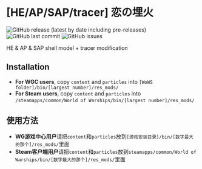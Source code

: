 ﻿# [HE/AP/SAP/tracer] 恋の埋火

![GitHub release (latest by date including pre-releases)](https://img.shields.io/github/v/release/SEA-group/DanColle-Koi-no-Uzumehi?include_prereleases)
![GitHub last commit](https://img.shields.io/github/last-commit/SEA-group/DanColle-Koi-no-Uzumehi)
![GitHub issues](https://img.shields.io/github/issues-raw/SEA-group/DanColle-Koi-no-Uzumehi)

HE & AP & SAP shell model + tracer modification

## Installation
* **For WGC users**, copy `content` and `particles` into `[WoWS folder]/bin/[largest number]/res_mods/`
* **For Steam users**, copy `content` and `particles` into `/steamapps/common/World of Warships/bin/[largest number]/res_mods/`

## 使用方法
* **WG游戏中心用户**请把`content`和`particles`放到`[游戏安装目录]/bin/[数字最大的那个]/res_mods/`里面
* **Steam客户端用户**请把`content`和`particles`放到`steamapps/common/World of Warships/bin/[数字最大的那个]/res_mods/`里面